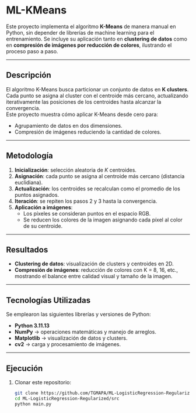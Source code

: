 # ML-KMeans

Este proyecto implementa el algoritmo **K-Means** de manera manual en Python, sin depender de librerías de machine learning para el entrenamiento. Se incluye su aplicación tanto en **clustering de datos** como en **compresión de imágenes por reducción de colores**, ilustrando el proceso paso a paso.

---

## Descripción

El algoritmo K-Means busca particionar un conjunto de datos en **K clusters**. Cada punto se asigna al cluster con el centroide más cercano, actualizando iterativamente las posiciones de los centroides hasta alcanzar la convergencia.  
Este proyecto muestra cómo aplicar K-Means desde cero para:

- Agrupamiento de datos en dos dimensiones.  
- Compresión de imágenes reduciendo la cantidad de colores.  

---

## Metodología

1. **Inicialización**: selección aleatoria de *K* centroides.  
2. **Asignación**: cada punto se asigna al centroide más cercano (distancia euclidiana).  
3. **Actualización**: los centroides se recalculan como el promedio de los puntos asignados.  
4. **Iteración**: se repiten los pasos 2 y 3 hasta la convergencia.  
5. **Aplicación a imágenes**:  
   - Los píxeles se consideran puntos en el espacio RGB.  
   - Se reducen los colores de la imagen asignando cada píxel al color de su centroide.  

---

## Resultados

- **Clustering de datos**: visualización de clusters y centroides en 2D.  
- **Compresión de imágenes**: reducción de colores con K = 8, 16, etc., mostrando el balance entre calidad visual y tamaño de la imagen.  

---

## Tecnologías Utilizadas

Se emplearon las siguientes librerías y versiones de Python:
- **Python 3.11.13** 
- **NumPy** → operaciones matemáticas y manejo de arreglos.  
- **Matplotlib** → visualización de datos y clusters.  
- **cv2** → carga y procesamiento de imágenes.  

---
 ## Ejecución
1. Clonar este repositorio:  
   ```bash
   git clone https://github.com/TGMAPA/ML-LogisticRegression-Regularized.git
   cd ML-LogisticRegression-Regularized/src
   python main.py
